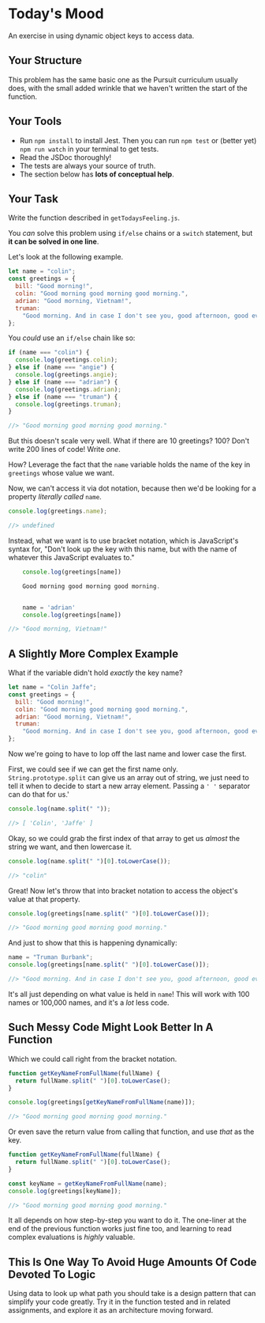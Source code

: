 # Today's Mood

An exercise in using dynamic object keys to access data.

## Your Structure

This problem has the same basic one as the Pursuit curriculum usually does, with the small added wrinkle that we haven't written the start of the function.

## Your Tools

- Run `npm install` to install Jest. Then you can run `npm test` or (better yet) `npm run watch` in your terminal to get tests.
- Read the JSDoc thoroughly!
- The tests are always your source of truth.
- The section below has **lots of conceptual help**.

## Your Task

Write the function described in `getTodaysFeeling.js`.

You _can_ solve this problem using `if/else` chains or a `switch` statement, but **it can be solved in one line**.

Let's look at the following example.

```js
let name = "colin";
const greetings = {
  bill: "Good morning!",
  colin: "Good morning good morning good morning.",
  adrian: "Good morning, Vietnam!",
  truman:
    "Good morning. And in case I don't see you, good afternoon, good evening, and good night.",
};
```

You _could_ use an `if/else` chain like so:

```js
if (name === "colin") {
  console.log(greetings.colin);
} else if (name === "angie") {
  console.log(greetings.angie);
} else if (name === "adrian") {
  console.log(greetings.adrian);
} else if (name === "truman") {
  console.log(greetings.truman);
}

//> "Good morning good morning good morning."
```

But this doesn't scale very well. What if there are 10 greetings? 100? Don't write 200 lines of code! Write _one_.

How? Leverage the fact that the `name` variable holds the name of the key in `greetings` whose value we want.

Now, we can't access it via dot notation, because then we'd be looking for a property _literally called_ `name`.

```js
console.log(greetings.name);

//> undefined
```

Instead, what we want is to use bracket notation, which is JavaScript's syntax for, "Don't look up the key with this name, but with the name of whatever this JavaScript evaluates to."

```js
    console.log(greetings[name])

    Good morning good morning good morning.


    name = 'adrian'
    console.log(greetings[name])

//> "Good morning, Vietnam!"
```

## A Slightly More Complex Example

What if the variable didn't hold _exactly_ the key name?

```js
let name = "Colin Jaffe";
const greetings = {
  bill: "Good morning!",
  colin: "Good morning good morning good morning.",
  adrian: "Good morning, Vietnam!",
  truman:
    "Good morning. And in case I don't see you, good afternoon, good evening, and good night.",
};
```

Now we're going to have to lop off the last name and lower case the first.

First, we could see if we can get the first name only. `String.prototype.split` can give us an array out of string, we just need to tell it when to decide to start a new array element. Passing a `' '` separator can do that for us.'

```js
console.log(name.split(" "));

//> [ 'Colin', 'Jaffe' ]
```

Okay, so we could grab the first index of that array to get us _almost_ the string we want, and then lowercase it.

```js
console.log(name.split(" ")[0].toLowerCase());

//> "colin"
```

Great! Now let's throw that into bracket notation to access the object's value at that property.

```js
console.log(greetings[name.split(" ")[0].toLowerCase()]);

//> "Good morning good morning good morning."
```

And just to show that this is happening dynamically:

```js
name = "Truman Burbank";
console.log(greetings[name.split(" ")[0].toLowerCase()]);

//> "Good morning. And in case I don't see you, good afternoon, good evening, and good night."
```

It's all just depending on what value is held in `name`! This will work with 100 names or 100,000 names, and it's a _lot_ less code.

## Such Messy Code Might Look Better In A Function

Which we could call right from the bracket notation.

```js
function getKeyNameFromFullName(fullName) {
  return fullName.split(" ")[0].toLowerCase();
}

console.log(greetings[getKeyNameFromFullName(name)]);

//> "Good morning good morning good morning."
```

Or even save the return value from calling that function, and use _that_ as the key.

```js
function getKeyNameFromFullName(fullName) {
  return fullName.split(" ")[0].toLowerCase();
}

const keyName = getKeyNameFromFullName(name);
console.log(greetings[keyName]);

//> "Good morning good morning good morning."
```

It all depends on how step-by-step you want to do it. The one-liner at the end of the previous function works just fine too, and learning to read complex evaluations is _highly_ valuable.

## This Is One Way To Avoid Huge Amounts Of Code Devoted To Logic

Using data to look up what path you should take is a design pattern that can simplify your code greatly. Try it in the function tested and in related assignments, and explore it as an architecture moving forward.
